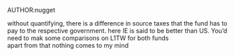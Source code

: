 AUTHOR:nugget

without quantifying, there is a difference in source taxes that the fund has to pay to the respective government. here IE is said to be better than US. You’d need to mak some comparisons on L1TW for both funds  
apart from that nothing comes to my mind